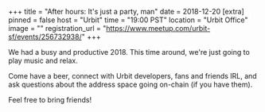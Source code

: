 +++
title = "After hours: It's just a party, man"
date = 2018-12-20
[extra]
pinned = false
host = "Urbit"
time = "19:00 PST"
location = "Urbit Office"
image = ""
registration_url = "https://www.meetup.com/urbit-sf/events/256732938/"
+++

We had a busy and productive 2018. This time around, we're just going to play music and relax.

Come have a beer, connect with Urbit developers, fans and friends IRL, and ask questions about the address space going on-chain (if you have them).

Feel free to bring friends! 
